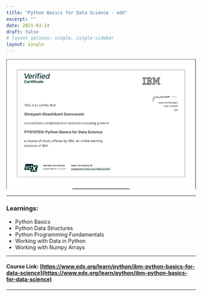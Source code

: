 ```yaml
---
title: "Python Basics for Data Science - edX"
excerpt: ""
date: 2021-03-14
draft: false
# layout options: single, single-sidebar
layout: single
---
```

![python for data science cert](featured-edxPyDataSci.png)

---

### Learnings:
+ Python Basics
+ Python Data Structures
+ Python Programming Fundamentals
+ Working with Data in Python
+ Working with Numpy Arrays

---
#### Course Link: [https://www.edx.org/learn/python/ibm-python-basics-for-data-science](https://www.edx.org/learn/python/ibm-python-basics-for-data-science)
---
